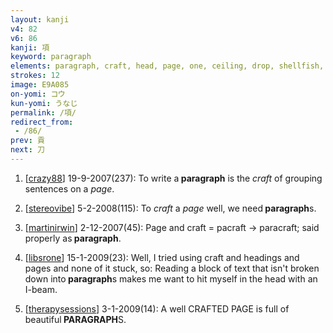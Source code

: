 ```yaml
---
layout: kanji
v4: 82
v6: 86
kanji: 項
keyword: paragraph
elements: paragraph, craft, head, page, one, ceiling, drop, shellfish, clam, oyster, eye, animal legs, eight
strokes: 12
image: E9A085
on-yomi: コウ
kun-yomi: うなじ
permalink: /項/
redirect_from:
 - /86/
prev: 貢
next: 刀
---
```


1) [<a href="http://kanji.koohii.com/profile/crazy88">crazy88</a>] 19-9-2007(237): To write a<strong> paragraph</strong> is the <em>craft</em> of grouping sentences on a <em>page</em>.

2) [<a href="http://kanji.koohii.com/profile/stereovibe">stereovibe</a>] 5-2-2008(115): To <em>craft</em> a <em>page</em> well, we need<strong> paragraph</strong>s.

3) [<a href="http://kanji.koohii.com/profile/martinirwin">martinirwin</a>] 2-12-2007(45): Page and craft = pacraft -&gt; paracraft; said properly as<strong> paragraph</strong>.

4) [<a href="http://kanji.koohii.com/profile/libsrone">libsrone</a>] 15-1-2009(23): Well, I tried using craft and headings and pages and none of it stuck, so: Reading a block of text that isn&#039;t broken down into<strong> paragraph</strong>s makes me want to hit myself in the head with an I-beam.

5) [<a href="http://kanji.koohii.com/profile/therapysessions">therapysessions</a>] 3-1-2009(14): A well CRAFTED PAGE is full of beautiful<strong> PARAGRAPH</strong>S.

